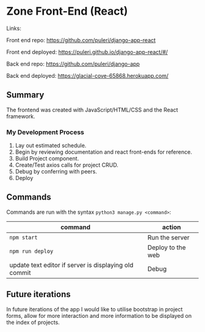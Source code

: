 # Zone Front-End (React)
Links:

Front end repo: https://github.com/puleri/django-app-react

Front end deployed: https://puleri.github.io/django-app-react/#/

Back end repo: https://github.com/puleri/django-app

Back end deployed: https://glacial-cove-65868.herokuapp.com/

## Summary

The frontend was created with JavaScript/HTML/CSS and the React framework.

### My Development Process

1. Lay out estimated schedule.
1. Begin by reviewing documentation and react front-ends for reference.
1. Build Project component.
1. Create/Test axios calls for project CRUD.
1. Debug by conferring with peers.
1. Deploy


## Commands

Commands are run with the syntax `python3 manage.py <command>`:

| command | action |
|---------|--------|
| `npm start`  |  Run the server |
| `npm run deploy`  | Deploy to the web  |
| update text editor if server is displaying old commit  | Debug  |

## Future iterations

In future iterations of the app I would like to utilise bootstrap in project forms,
allow for more interaction and more information to be displayed on the index of
projects.
